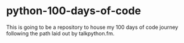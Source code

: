 # python-100-days-of-code
This is going to be a repository to house my 100 days of code journey following the path laid out by talkpython.fm.
